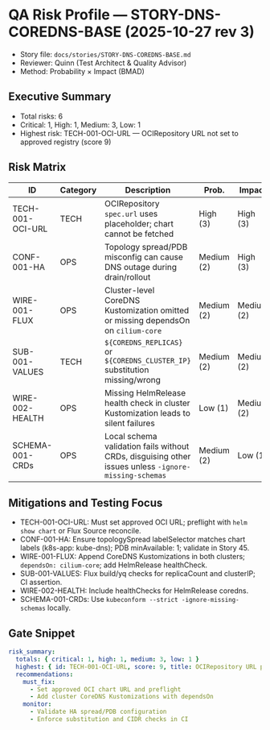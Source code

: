 # QA Risk Profile — STORY-DNS-COREDNS-BASE (2025-10-27 rev 3)

- Story file: `docs/stories/STORY-DNS-COREDNS-BASE.md`
- Reviewer: Quinn (Test Architect & Quality Advisor)
- Method: Probability × Impact (BMAD)

## Executive Summary
- Total risks: 6
- Critical: 1, High: 1, Medium: 3, Low: 1
- Highest risk: TECH-001-OCI-URL — OCIRepository URL not set to approved registry (score 9)

## Risk Matrix
| ID                | Category | Description                                                                                          | Prob. | Impact | Score | Priority |
|-------------------|----------|------------------------------------------------------------------------------------------------------|-------|--------|-------|----------|
| TECH-001-OCI-URL  | TECH     | OCIRepository `spec.url` uses placeholder; chart cannot be fetched                                   | High (3) | High (3) | 9 | Critical |
| CONF-001-HA       | OPS      | Topology spread/PDB misconfig can cause DNS outage during drain/rollout                              | Medium (2) | High (3) | 6 | High |
| WIRE-001-FLUX     | OPS      | Cluster-level CoreDNS Kustomization omitted or missing dependsOn on `cilium-core`                    | Medium (2) | Medium (2) | 4 | Medium |
| SUB-001-VALUES    | TECH     | `${COREDNS_REPLICAS}` or `${COREDNS_CLUSTER_IP}` substitution missing/wrong                           | Medium (2) | Medium (2) | 4 | Medium |
| WIRE-002-HEALTH   | OPS      | Missing HelmRelease health check in cluster Kustomization leads to silent failures                   | Low (1) | Medium (2) | 2 | Low |
| SCHEMA-001-CRDs   | OPS      | Local schema validation fails without CRDs, disguising other issues unless `-ignore-missing-schemas` | Medium (2) | Low (1) | 2 | Low |

## Mitigations and Testing Focus
- TECH-001-OCI-URL: Must set approved OCI URL; preflight with `helm show chart` or Flux Source reconcile.
- CONF-001-HA: Ensure topologySpread labelSelector matches chart labels (k8s-app: kube-dns); PDB minAvailable: 1; validate in Story 45.
- WIRE-001-FLUX: Append CoreDNS Kustomizations in both clusters; `dependsOn: cilium-core`; add HelmRelease healthCheck.
- SUB-001-VALUES: Flux build/yq checks for replicaCount and clusterIP; CI assertion.
- WIRE-002-HEALTH: Include healthChecks for HelmRelease coredns.
- SCHEMA-001-CRDs: Use `kubeconform --strict -ignore-missing-schemas` locally.

## Gate Snippet
```yaml
risk_summary:
  totals: { critical: 1, high: 1, medium: 3, low: 1 }
  highest: { id: TECH-001-OCI-URL, score: 9, title: OCIRepository URL placeholder not set }
  recommendations:
    must_fix:
      - Set approved OCI chart URL and preflight
      - Add cluster CoreDNS Kustomizations with dependsOn
    monitor:
      - Validate HA spread/PDB configuration
      - Enforce substitution and CIDR checks in CI
```


